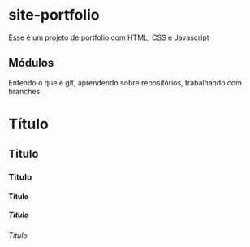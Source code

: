 # site-portfolio
Esse é um projeto de portfolio com HTML, CSS e Javascript

## Módulos
Entendo o que é git, aprendendo sobre repositórios, trabalhando com branches


# Título

## Titulo

### Titulo

#### Titulo

##### Titulo

###### Titulo

